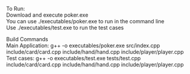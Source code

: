 To Run:\
Download and execute poker.exe\
You can use ./executables/poker.exe to run in the command line\
Use ./executables/test.exe to run the test cases



Build Commands\
Main Application: g++ -o executables/poker.exe src/index.cpp include/card/card.cpp include/hand/hand.cpp include/player/player.cpp\
Test cases: g++ -o executables/test.exe tests/test.cpp include/card/card.cpp include/hand/hand.cpp include/player/player.cpp

